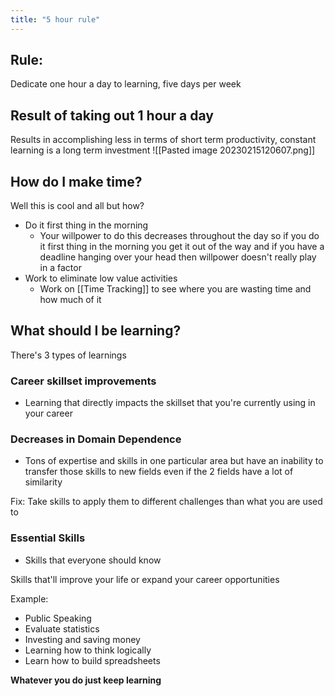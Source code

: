 ```yaml
---
title: "5 hour rule"
---
```

## Rule: 
Dedicate one hour a day to learning, five days per week

## Result of taking out 1 hour a day

Results in accomplishing less in terms of short term productivity, constant learning is a long term investment
![[Pasted image 20230215120607.png]]



## How do I make time?

Well this is cool and all but how?

- Do it first thing in the morning
	- Your willpower to do this decreases throughout the day so if you do it first thing in the morning you get it out of the way and if you have a deadline hanging over your head then willpower doesn't really play in a factor
- Work to eliminate low value activities
	- Work on [[Time Tracking]] to see where you are wasting time and how much of it
 
## What should I be learning?

There's 3 types of learnings

### Career skillset improvements
- Learning that directly impacts the skillset that you're currently using in your career

### Decreases in Domain Dependence
- Tons of expertise and skills in one particular area but have an inability to transfer those skills to new fields even if the 2 fields have a lot of similarity

Fix: Take skills to apply them to different challenges than what you are used to


### Essential Skills

- Skills that everyone should know

Skills that'll improve your life or expand your career opportunities

Example:
- Public Speaking
- Evaluate statistics 
- Investing and saving money
- Learning how to think logically
- Learn how to build spreadsheets

**Whatever you do just keep learning**
